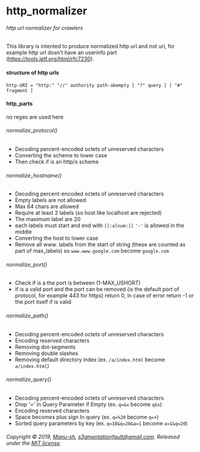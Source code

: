 # http_normalizer
###### http url normalizer for crawlers

This library is intented to produce normalized http url and not uri, for example http url dosn't have an userinfo part (https://tools.ietf.org/html/rfc7230).

#### structure of http urls

```
http-URI = "http:" "//" authority path-abempty [ "?" query ] [ "#" fragment ]
```

#### http_parts
no regex are used here

###### normalize_protocol()
* Decoding percent-encoded octets of unreserved characters
* Converting the scheme to lower case
* Then check if is an http/s scheme

###### normalize_hostname()
* Decoding percent-encoded octets of unreserved characters
* Empty labels are not allowed
* Max 64 chars are allowed
* Require at least 2 labels (so host like localhost are rejected)
* The maximum label are 20
* each labels must start and end with `[[:alnum:]]` `'-'` is allowed in the middle
* Converting the host to lower case
* Remove all www. labels from the start of string (these are counted as part of  max_labels) so `www.www.google.com` become `google.com`

###### normalize_port()
* Check if is a the port is between (1-MAX_USHORT)
* if is a valid port and the port can be removed (is the default port of protocol, for example 443 for https) return 0, in case of error return -1
or the port itself if is valid

###### normalize_path()
* Decoding percent-encoded octets of unreserved characters
* Encoding reserved characters
* Removing dot-segments
* Removing double slashes
* Removing default directory index (ex. `/a/index.html`  become `a/index.html`)

###### normalize_query()
* Decoding percent-encoded octets of unreserved characters
* Drop '=' in Query Parameter if Empty (ex. `q=&x` become `q&x`)
* Encoding reserved characters
* Space becomes plus sign In query (ex. `q=%20` become `q=+`)
* Sorted query parameters by key (ex. `q=10&q=20&a=1` become `a=1&q=20`)

###### Copyright © 2019, [Manu-sh](https://github.com/Manu-sh), s3gmentationfault@gmail.com. Released under the [MIT license](LICENSE).